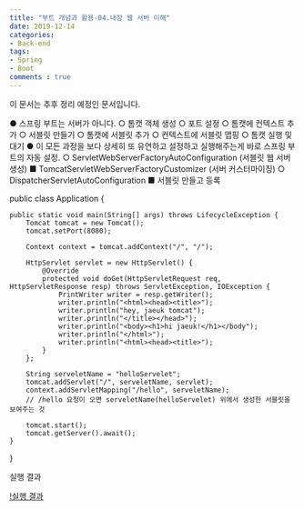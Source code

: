 ```yaml
---
title: "부트 개념과 활용-04.내장 웹 서버 이해"
date: 2019-12-14
categories:
- Back-end
tags:
- Spring 
- Boot
comments : true
---
```


이 문서는 추후 정리 예정인 문서입니다.

● 스프링 부트는 서버가 아니다.
○ 톰캣 객체 생성
○ 포트 설정
○ 톰캣에 컨텍스트 추가
○ 서블릿 만들기
○ 톰캣에 서블릿 추가
○ 컨텍스트에 서블릿 맵핑
○ 톰캣 실행 및 대기
● 이 모든 과정을 보다 상세히 또 유연하고 설정하고 실행해주는게 바로 스프링 부트의
자동 설정.
○ ServletWebServerFactoryAutoConfiguration (서블릿 웹 서버 생성)
■ TomcatServletWebServerFactoryCustomizer (서버 커스터마이징)
○ DispatcherServletAutoConfiguration
■ 서블릿 만들고 등록




 public class Application {

    public static void main(String[] args) throws LifecycleException {
        Tomcat tomcat = new Tomcat();
        tomcat.setPort(8080);

        Context context = tomcat.addContext("/", "/");

        HttpServlet servlet = new HttpServlet() {
            @Override
            protected void doGet(HttpServletRequest req, HttpServletResponse resp) throws ServletException, IOException {
                PrintWriter writer = resp.getWriter();
                writer.println("<html><head><title>");
                writer.println("hey, jaeuk tomcat");
                writer.println("</title></head>");
                writer.println("<body><h1>hi jaeuk!</h1></body");
                writer.println("</html>");
                writer.println("<html><head><title>");
            }
        };

        String serveletName = "helloServelet";
        tomcat.addServlet("/", serveletName, servlet);
        context.addServletMapping("/hello", serveletName);
        // /hello 요청이 오면 serveletName(helloServelet) 위에서 생성한 서블릿을 보여주는 것

        tomcat.start();
        tomcat.getServer().await();
    }
}



실행 결과

[!실행 결과](https://github.com/jaeuk2274/jaeuk2274.github.io/blob/master/_posts/img/%EC%8A%A4%ED%94%84%EB%A7%81%20%EB%B6%80%ED%8A%B8%20%EA%B0%9C%EB%85%90%EA%B3%BC%20%ED%99%9C%EC%9A%A9/01.real%20tomcat.png?raw=true)

